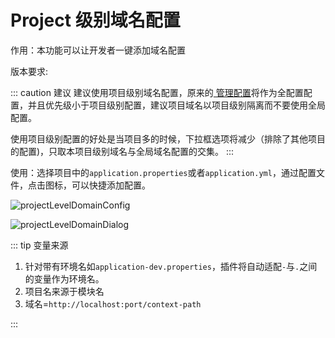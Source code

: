 ---
---

# Project 级别域名配置

作用：本功能可以让开发者一键添加域名配置

版本要求: <Badge text="2023.1.1+"/>

::: caution 建议
建议使用项目级别域名配置，原来的[<ColorIcon icon="tool" /> 管理配置](./settingManager.md)将作为全配置配置，并且优先级小于项目级别配置，建议项目域名以项目级别隔离而不要使用全局配置。

使用项目级别配置的好处是当项目多的时候，下拉框选项将减少（排除了其他项目的配置)，只取本项目级别域名与全局域名配置的交集。
:::

使用：选择项目中的`application.properties`或者`application.yml`，通过配置文件，点击图标<ColorIcon icon="restfulFastRequest" />，可以快捷添加配置。

![projectLevelDomainConfig](/img/2023.1.1/projectLevelDomainConfig.png "域名配置")

![projectLevelDomainDialog](/img/2023.1.1/projectLevelDomainDialog.png "域名列表")

::: tip 变量来源

1. 针对带有环境名如`application-dev.properties`，插件将自动适配`-`与`.`之间的变量作为环境名。
2. 项目名来源于模块名
3. 域名=`http://localhost:port/context-path`

:::

